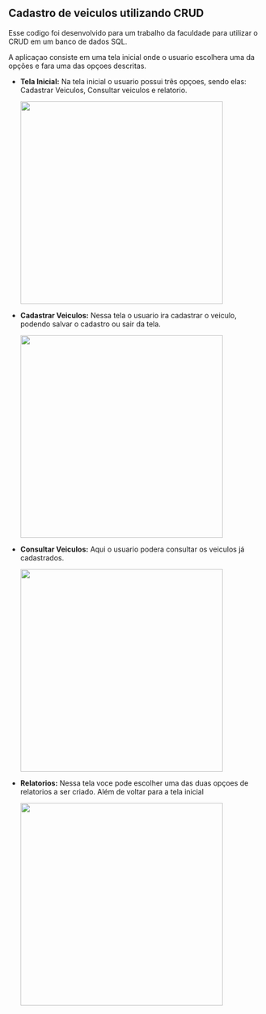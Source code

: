 ## Cadastro de veiculos utilizando CRUD

Esse codigo foi desenvolvido para um trabalho da faculdade para utilizar o CRUD em um banco de dados SQL.

A aplicaçao consiste em uma tela inicial onde o usuario escolhera uma da opções e fara uma das opçoes descritas.

- **Tela Inicial:** Na tela inicial o usuario possui três opçoes, sendo elas: Cadastrar Veiculos, Consultar veiculos e relatorio.

    <img src="https://github.com/Salatielbg/Cadastro-de-veiculos/assets/133972801/dc7d1f05-9952-45cd-b689-8b8f349bf7dc" width="500px" style="width: auto; height: 400px;">


- **Cadastrar Veiculos:** Nessa tela o usuario ira cadastrar o veiculo, podendo salvar o cadastro ou sair da tela.
  
    <img src="https://github.com/Salatielbg/Cadastro-de-veiculos/assets/133972801/cd90545b-02fd-4418-bada-225cd0c635ec" width="500px" style="width: auto; height: 400px;">


- **Consultar Veiculos:** Aqui o usuario podera consultar os veiculos já cadastrados.

    <img src="https://github.com/Salatielbg/Cadastro-de-veiculos/assets/133972801/4251e518-66c9-44a4-bf62-6b428ed58f8a" width="500px" style="width: auto; height: 400px;">


- **Relatorios:** Nessa tela voce pode escolher uma das duas opçoes de relatorios a ser criado. Além de voltar para a tela inicial

    <img src="https://github.com/Salatielbg/Cadastro-de-veiculos/assets/133972801/30c2c63e-cc92-4274-94dc-c6caf1641cf6" width="500px" style="width: auto; height: 400px;">


